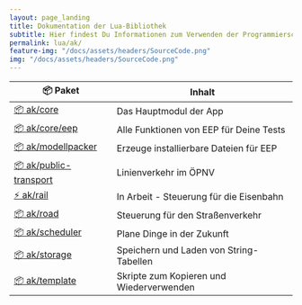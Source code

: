 ```yaml
---
layout: page_landing
title: Dokumentation der Lua-Bibliothek
subtitle: Hier findest Du Informationen zum Verwenden der Programmierschnittstelle
permalink: lua/ak/
feature-img: "/docs/assets/headers/SourceCode.png"
img: "/docs/assets/headers/SourceCode.png"
---
```


<table class="table flex" style="width: 35em; max-width: inherit;">
  <thead>
    <tr>
      <th scope="col">📦&nbsp;Paket</th>
      <th scope="col">Inhalt</th>
    </tr>
  </thead>
  <tbody>
    <tr>
      <td><a href="core/">📦&nbsp;ak/core</a></td>
      <td>Das Hauptmodul der App</td>
    </tr>
    <tr>
      <td><a href="core/eep/">📦&nbsp;ak/core/eep</a></td>
      <td>Alle Funktionen von EEP für Deine Tests</td>
    </tr>
    <tr>
      <td><nobr><a href="modellpacker/">📦&nbsp;ak/modellpacker</a></nobr></td>
      <td>Erzeuge installierbare Dateien für EEP</td>
    </tr>
    <tr>
      <td><a href="public-transport/">📦&nbsp;ak/public-transport</a></td>
      <td>Linienverkehr im ÖPNV</td>
    </tr>
    </tr>
    <tr>
      <td><a class="text-muted" href="rail/">⚡&nbsp;ak/rail</a></td>
      <td>In Arbeit<span class="text-muted"> - Steuerung für die Eisenbahn</span></td>
    </tr>
    <tr>
      <td><a href="road/">📦&nbsp;ak/road</a></td>
      <td>Steuerung für den Straßenverkehr</td>
    </tr>
    <tr>
      <td><a href="scheduler/">📦&nbsp;ak/scheduler</a></td>
      <td>Plane Dinge in der Zukunft</td>
    </tr>
    <tr>
      <td><a href="storage/">📦&nbsp;ak/storage</a></td>
      <td>Speichern und Laden von String-Tabellen</td>
    </tr>
    <tr>
      <td><a href="template/">📦&nbsp;ak/template</a></td>
      <td>Skripte zum Kopieren und Wiederverwenden</td>
    </tr>
  </tbody>
</table>
